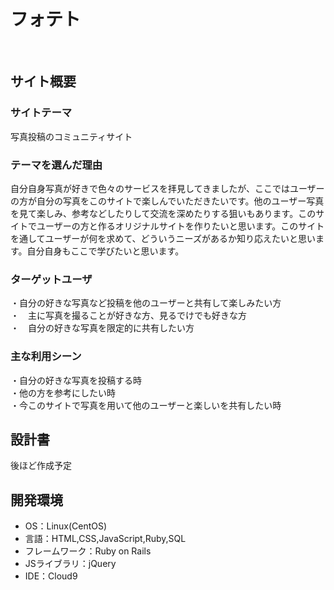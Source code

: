# フォテト
​
## サイト概要
### サイトテーマ
写真投稿のコミュニティサイト
​
### テーマを選んだ理由
自分自身写真が好きで色々のサービスを拝見してきましたが、ここではユーザーの方が自分の写真をこのサイトで楽しんでいただきたいです。他のユーザー写真を見て楽しみ、参考などしたりして交流を深めたりする狙いもあります。このサイトでユーザーの方と作るオリジナルサイトを作りたいと思います。このサイトを通してユーザーが何を求めて、どういうニーズがあるか知り応えたいと思います。自分自身もここで学びたいと思います。
### ターゲットユーザ
・自分の好きな写真など投稿を他のユーザーと共有して楽しみたい方  
・　主に写真を撮ることが好きな方、見るでけでも好きな方  
・　自分の好きな写真を限定的に共有したい方
​
### 主な利用シーン
・自分の好きな写真を投稿する時  
・他の方を参考にしたい時  
・今このサイトで写真を用いて他のユーザーと楽しいを共有したい時
## 設計書
後ほど作成予定
​
## 開発環境
- OS：Linux(CentOS)
- 言語：HTML,CSS,JavaScript,Ruby,SQL
- フレームワーク：Ruby on Rails
- JSライブラリ：jQuery
- IDE：Cloud9
​
